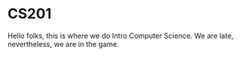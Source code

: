 # CS201

Hello folks, this is where we do Intro Computer Science. We are late, nevertheless, we are in the game. 
